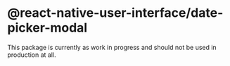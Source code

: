 # @react-native-user-interface/date-picker-modal

This package is currently as work in progress and should not be used in production at all.
